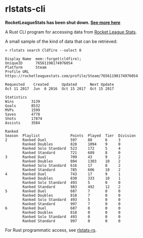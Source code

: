 # rlstats-cli

**RocketLeagueStats has been shut down. [See more here](https://rocketleaguestats.com/)**

A Rust CLI program for accessing data from [Rocket League Stats](https://rocketleaguestats.com/).

A small sample of the kind of data that can be retrieved:

```
> rlstats search Cldfire --select 0

Display Name  mem::forget(cldfire);
UniqueID      76561198174976054
Platform      Steam
Profile URL   https://rocketleaguestats.com/profile/Steam/76561198174976054

Requested    Created      Updated      Next Update
Oct 11 2017  Jun  6 2016  Oct 15 2017  Oct 15 2017

Statistics
Wins        3139
Goals       8532
MVPs        1599
Saves       4778
Shots       17874
Assists     3584

Ranked
Season  Playlist              Points  Played  Tier  Division
2       Ranked Duel           597     88      6     3
        Ranked Doubles        828     1094    9     0
        Ranked Solo Standard  523     172     5     4
        Ranked Standard       721     689     8     0
3       Ranked Duel           709     43      9     2
        Ranked Doubles        804     1303    10    2
        Ranked Solo Standard  616     17      8     2
        Ranked Standard       785     606     10    2
4       Ranked Duel           743     17      9     1
        Ranked Doubles        830     333     10    1
        Ranked Solo Standard  493     5       0     0
        Ranked Standard       983     492     12    2
5       Ranked Duel           687     7       0     0
        Ranked Doubles        818     7       0     0
        Ranked Solo Standard  493     5       0     0
        Ranked Standard       997     7       0     0
6       Ranked Duel           687     0       0     0
        Ranked Doubles        818     0       0     0
        Ranked Solo Standard  493     0       0     0
        Ranked Standard       997     0       0     0
```

For Rust programmatic access, see [rlstats-rs](https://github.com/Scetch/rlstats-rs).
